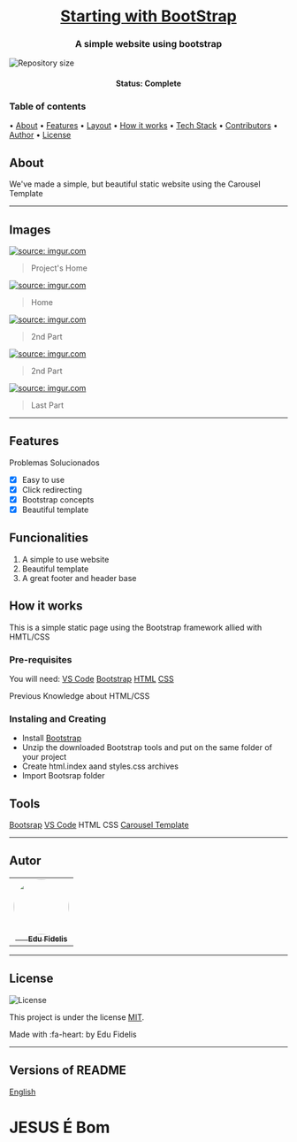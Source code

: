
<h1 align="center">
    <a href="#">Starting with BootStrap</a>
</h1>

<h3 align="center">
    A simple website using bootstrap
</h3>

<p>

  <img alt="Repository size" src="https://img.shields.io/github/repo-size/Edu-Fidelis/BootstrapInit">


<h4 align="center"> 
	 Status: Complete
</h4>


<p align="left">
<h3>
Table of contents
</h3>
 • <a href="#about">About</a> 
 • <a href="#features">Features</a> 
 • <a href="#layout">Layout</a>  
 • <a href="#how-it-works">How it works</a>  
 • <a href="#tech-stack">Tech Stack</a>  
 • <a href="#contributors">Contributors</a> 
 • <a href="#author">Author</a> 
 • <a href="#user-content-license">License</a>

</p>


## About

We've made a simple, but beautiful static website using the Carousel Template

---
## Images

<a href="https://imgur.com/Slef7n4"><img src="https://i.imgur.com/Slef7n4.png" title="source: imgur.com" /></a>
> Project's Home

<a href="https://imgur.com/F7ZRwTM"><img src="https://i.imgur.com/F7ZRwTM.png" title="source: imgur.com" /></a>
> Home

<a href="https://imgur.com/Yhwzb3E"><img src="https://i.imgur.com/Yhwzb3E.png" title="source: imgur.com" /></a>
> 2nd Part

<a href="https://imgur.com/I0V1Cx0"><img src="https://i.imgur.com/I0V1Cx0.png" title="source: imgur.com" /></a>
> 2nd Part

<a href="https://imgur.com/aib8YSC"><img src="https://i.imgur.com/aib8YSC.png" title="source: imgur.com" /></a>
> Last Part


---
## Features

Problemas Solucionados
- [x] Easy to use
- [x] Click redirecting
- [x] Bootstrap concepts
- [x] Beautiful template

## Funcionalities
1. A simple to use website
2. Beautiful template
3. A great footer and header base

## How it works

This is a simple static page using the Bootstrap framework allied with HMTL/CSS


### Pre-requisites

You will need: 
[VS Code](https://code.visualstudio.com/ "VS Code")
[Bootstrap](https://getbootstrap.com/ "Bootstrap")
[HTML](https://developer.mozilla.org/pt-BR/docs/Web/HTML "HTML")
[CSS](https://developer.mozilla.org/pt-BR/docs/Web/CSS "CSS")

Previous Knowledge about HTML/CSS 

### Instaling and Creating

- Install [Bootstrap](https://getbootstrap.com/docs/5.0/getting-started/download/ "Bootstrap")
- Unzip the downloaded Bootstrap tools and put on the same folder of your project
- Create html.index aand styles.css archives
- Import Bootsrap folder

## Tools
[Bootsrap](http://getbootstrap.com/docs/5.0/getting-started/download/ "Bootsrap")
[VS Code](https://code.visualstudio.com/ "VS Code")
HTML
CSS
[Carousel Template](http://getbootstrap.com/docs/5.0/examples/carousel/ "Carousel Template")

---

<h2> Autor</h2>
<table>
  <tr>
    <td align="center"><a href="https://imgur.com/ZAUWsrp" target="_blank"><img style="border-radius: 50%;" src="https://i.imgur.com/ZAUWsrp.png" width="100px;" alt=""/><br /><sub><b align="center">&ensp;&emsp; Edu Fidelis</b></sub></a><br /><a href="https://github.com/Edu-Fidelis" title="Edu Fidelis"></a></td>
  </tr>
</table>


---

## License

   <img alt="License" src="https://img.shields.io/badge/license-MIT-brightgreen">
   
This project is under the license [MIT](./LICENSE).

Made with :fa-heart: by Edu Fidelis 

---

##  Versions of README

[English](./README-en.md) 

# JESUS É Bom

